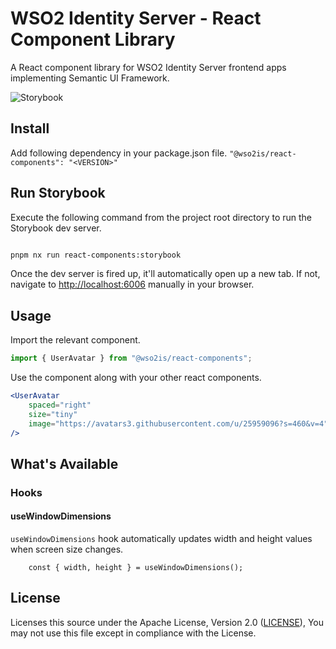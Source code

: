 # WSO2 Identity Server - React Component Library

A React component library for WSO2 Identity Server frontend apps implementing Semantic UI Framework.

![Storybook](https://cdn.jsdelivr.net/gh/storybookjs/brand@master/badge/badge-storybook.svg)

## Install

Add following dependency in your package.json file.
`"@wso2is/react-components": "<VERSION>"`

## Run Storybook

Execute the following command from the project root directory to run the Storybook dev server.

```bash

pnpm nx run react-components:storybook

```

Once the dev server is fired up, it'll automatically open up a new tab. If not, navigate to [http://localhost:6006](http://localhost:6006) manually in your browser.

## Usage

Import the relevant component.

```jsx
import { UserAvatar } from "@wso2is/react-components";
```

Use the component along with your other react components.

```jsx
<UserAvatar
    spaced="right"
    size="tiny"
    image="https://avatars3.githubusercontent.com/u/25959096?s=460&v=4"
/>
```

## What's Available

### Hooks

#### useWindowDimensions

`useWindowDimensions` hook automatically updates width and height values when screen size changes.

```tsx
    const { width, height } = useWindowDimensions();
```

## License

Licenses this source under the Apache License, Version 2.0 ([LICENSE](../../LICENSE)), You may not use this file except in compliance with the License.
